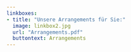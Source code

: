 ```yaml
---
linkboxes:
- title: "Unsere Arrangements für Sie:"
  image: linkbox2.jpg
  url: "Arrangements.pdf"
  buttontext: Arrangements
---
```

